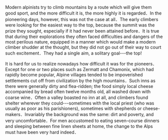 Modern alpinists try to climb mountains by a route which will give them good sport, and the more difficult it is, the more highly it is regarded．In the pioneering days, however, this was not the case at all．The early climbers were looking for the easiest way to the top, because the summit was the prize they sought, especially if it had never been attained before．It is true that during their explorations they often faced difficulties and dangers of the most perilous nature, equipped in a manner which would make a modern climber shudder at the thought, but they did not go out of their way to court such excitement．They had a single aim, a solitary goal---the top!

It is hard for us to realize nowadays how difficult it was for the pioneers．Except for one or two places such as Zermatt and Chamonix, which had rapidly become popular, Alpine villages tended to be impoverished settlements cut off from civilization by the high mountains．Such inns as there were generally dirty and flea-ridden; the food simply local cheese accompanied by bread often twelve months old, all washed down with coarse wine．Often a valley boasted no inn at all, and climbers found shelter wherever they could---sometimes with the local priest (who was usually as poor as his parishioners), sometimes with shepherds or cheese-makers．Invariably the background was the same: dirt and poverty, and very uncomfortable．For men accustomed to eating seven-course dinners and sleeping between fine linen sheets at home, the change to the Alps must have been very hard indeed．